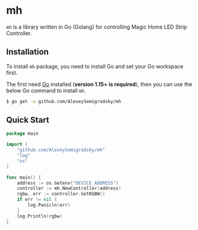 # mh

`mh` is a library written in Go (Golang) for controlling Magic Home LED Strip Controller.

## Installation

To install `mh` package, you need to install Go and set your Go workspace first.

The first need [Go](https://golang.org/) installed (**version 1.15+ is required**), then you can use the below Go command to install `mh`.

```sh
$ go get -u github.com/AlexeySemigradsky/mh
```
## Quick Start
```go
package main

import (
	"github.com/AlexeySemigradsky/mh"
	"log"
	"os"
)

func main() {
	address := os.Getenv("DEVICE_ADDRESS")
	controller := mh.NewController(address)
	rgbw, err := controller.GetRGBW()
	if err != nil {
		log.Panicln(err)
	}
	log.Println(rgbw)
}
```
